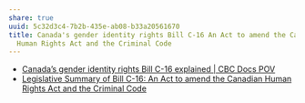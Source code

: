 ```yaml
---
share: true
uuid: 5c32d3c4-7b2b-435e-ab08-b33a20561670
title: Canada's gender identity rights Bill C-16 An Act to amend the Canadian
  Human Rights Act and the Criminal Code
---
```

* [Canada’s gender identity rights Bill C-16 explained | CBC Docs POV](https://www.cbc.ca/cbcdocspov/features/canadas-gender-identity-rights-bill-c-16-explained)
* [Legislative Summary of Bill C-16: An Act to amend the Canadian Human Rights Act and the Criminal Code](https://lop.parl.ca/sites/PublicWebsite/default/en_CA/ResearchPublications/LegislativeSummaries/421C16E)
